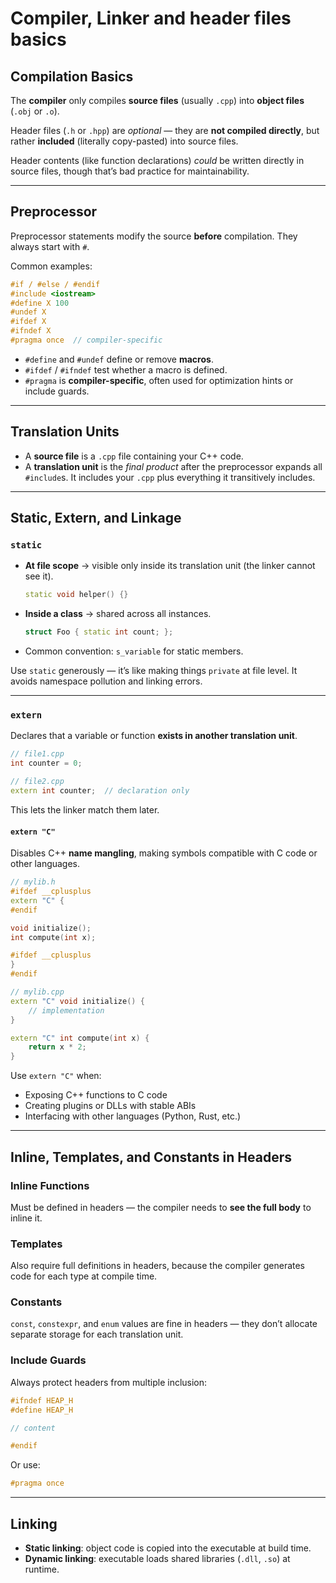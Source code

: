 # Compiler, Linker and header files basics

## Compilation Basics

The **compiler** only compiles **source files** (usually `.cpp`) into **object files** (`.obj` or `.o`).

Header files (`.h` or `.hpp`) are *optional* — they are **not compiled directly**, but rather **included** (literally copy-pasted) into source files.

Header contents (like function declarations) *could* be written directly in source files, though that’s bad practice for maintainability.

---

## Preprocessor

Preprocessor statements modify the source **before** compilation.
They always start with `#`.

Common examples:

```cpp
#if / #else / #endif
#include <iostream>
#define X 100
#undef X
#ifdef X
#ifndef X
#pragma once  // compiler-specific
```

* `#define` and `#undef` define or remove **macros**.
* `#ifdef` / `#ifndef` test whether a macro is defined.
* `#pragma` is **compiler-specific**, often used for optimization hints or include guards.

---

## Translation Units

* A **source file** is a `.cpp` file containing your C++ code.
* A **translation unit** is the *final product* after the preprocessor expands all `#include`s.
  It includes your `.cpp` plus everything it transitively includes.

---

## Static, Extern, and Linkage

### `static`

* **At file scope** → visible only inside its translation unit (the linker cannot see it).

  ```cpp
  static void helper() {}
  ```
* **Inside a class** → shared across all instances.

  ```cpp
  struct Foo { static int count; };
  ```
* Common convention: `s_variable` for static members.

Use `static` generously — it’s like making things `private` at file level.
It avoids namespace pollution and linking errors.

---

### `extern`

Declares that a variable or function **exists in another translation unit**.

```cpp
// file1.cpp
int counter = 0;

// file2.cpp
extern int counter;  // declaration only
```

This lets the linker match them later.

#### `extern "C"`

Disables C++ **name mangling**, making symbols compatible with C code or other languages.

```cpp
// mylib.h
#ifdef __cplusplus
extern "C" {
#endif

void initialize();
int compute(int x);

#ifdef __cplusplus
}
#endif
```

```cpp
// mylib.cpp
extern "C" void initialize() {
    // implementation
}

extern "C" int compute(int x) {
    return x * 2;
}
```

Use `extern "C"` when:
* Exposing C++ functions to C code
* Creating plugins or DLLs with stable ABIs
* Interfacing with other languages (Python, Rust, etc.)

---

## Inline, Templates, and Constants in Headers

### Inline Functions

Must be defined in headers — the compiler needs to **see the full body** to inline it.

### Templates

Also require full definitions in headers, because the compiler generates code for each type at compile time.

### Constants

`const`, `constexpr`, and `enum` values are fine in headers — they don’t allocate separate storage for each translation unit.

### Include Guards

Always protect headers from multiple inclusion:

```cpp
#ifndef HEAP_H
#define HEAP_H

// content

#endif
```

Or use:

```cpp
#pragma once
```

---

## Linking

* **Static linking**: object code is copied into the executable at build time.
* **Dynamic linking**: executable loads shared libraries (`.dll`, `.so`) at runtime.
